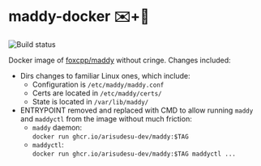 # maddy-docker ✉️+🐳

![Build status](https://img.shields.io/badge/build-works%20on%20my%20machine-brightgreen)

Docker image of [foxcpp/maddy](https://github.com/foxcpp/maddy) without cringe. Changes included:
- Dirs changes to familiar Linux ones, which include:
  - Configuration is `/etc/maddy/maddy.conf`
  - Certs are located in `/etc/maddy/certs/`
  - State is located in `/var/lib/maddy/`
- ENTRYPOINT removed and replaced with CMD to allow running `maddy` and `maddyctl` from the image without much friction:
  - `maddy` daemon:  
    `docker run ghcr.io/arisudesu-dev/maddy:$TAG`
  - `maddyctl`:  
    `docker run ghcr.io/arisudesu-dev/maddy:$TAG maddyctl ...`
